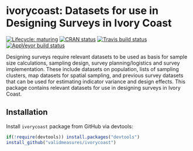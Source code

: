 
<!-- README.md is generated from README.Rmd. Please edit that file -->

# ivorycoast: Datasets for use in Designing Surveys in Ivory Coast

<!-- badges: start -->

[![Lifecycle:
maturing](https://img.shields.io/badge/lifecycle-maturing-blue.svg)](https://www.tidyverse.org/lifecycle/#maturing)
[![CRAN
status](https://www.r-pkg.org/badges/version/ivorycoast)](https://cran.r-project.org/package=ivorycoast)
[![Travis build
status](https://travis-ci.org/validmeasures/ivorycoast.svg?branch=master)](https://travis-ci.org/validmeasures/ivorycoast)
[![AppVeyor build
status](https://ci.appveyor.com/api/projects/status/github/validmeasures/ivorycoast?branch=master&svg=true)](https://ci.appveyor.com/project/validmeasures/ivorycoast)
<!-- badges: end -->

Designing surveys require relevant datasets to be used as basis for
sample size calculations, sampling design, survey planning/logistics and
survey implementation. These include datasets on population, lists of
sampling clusters, map datasets for spatial sampling, and previous
survey datasets that can be used for estimating indicator variance and
design effects. This package contains relevant datasets for use in
designing surveys in Ivory Coast.

## Installation

Install `ivorycoast` package from GitHub via devtools:

``` r
if(!require(devtools)) install.packages("devtools")
install_github("validmeasures/ivorycoast")
```
